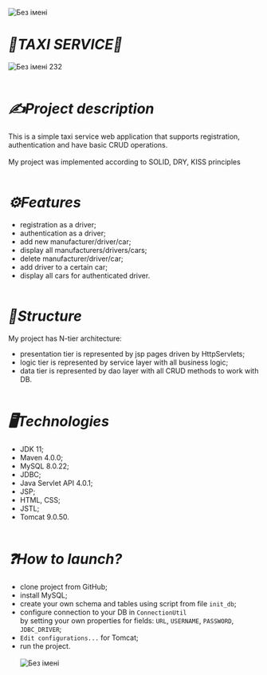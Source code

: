 ![Без імені](https://user-images.githubusercontent.com/116820316/227710619-fd5bbecc-57fe-431e-8585-235f33564569.png)
# _🚕TAXI SERVICE🚕_
![Без імені 232](https://user-images.githubusercontent.com/116820316/227710680-96fc0cc1-0a01-442f-9994-86e3d356295c.png)
<br></br>
# _✍️Project description_
This is a simple taxi service web application that supports registration, authentication and have basic CRUD operations. <br></br>
My project was implemented according to SOLID, DRY, KISS principles 
<br></br>
# _⚙️Features_
* registration as a driver;
* authentication as a driver;
* add new manufacturer/driver/car;
* display all manufacturers/drivers/cars;
* delete manufacturer/driver/car;
* add driver to a certain car;
* display all cars for authenticated driver.
<br></br>
# _🧱Structure_
My project has N-tier architecture:
* presentation tier is represented by jsp pages driven by HttpServlets;
* logic tier is represented by service layer with all business logic;
* data tier is represented by dao layer with all CRUD methods to work with DB.
<br></br>
# _🖥️Technologies_
* JDK 11;
* Maven 4.0.0;
* MySQL 8.0.22;
* JDBC;
* Java Servlet API 4.0.1;
* JSP;
* HTML, CSS;
* JSTL;
* Tomcat 9.0.50.
<br></br>
# _❓How to launch?_
* clone project from GitHub;
* install MySQL;
* create your own schema and tables using script from file `init_db`;
* configure connection to your DB in `ConnectionUtil`<br>
  by setting your own properties for fields: `URL`, `USERNAME`, `PASSWORD`, `JDBC_DRIVER`;
* `Edit configurations...` for Tomcat;
* run the project.
<br></br>
![Без імені](https://user-images.githubusercontent.com/116820316/227710695-0537c9d5-1054-4eb2-a41b-1e8404730276.png)
